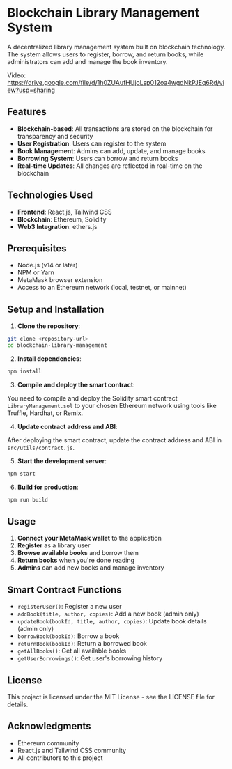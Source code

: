 # Blockchain Library Management System

A decentralized library management system built on blockchain technology. The system allows users to register, borrow, and return books, while administrators can add and manage the book inventory.

Video: https://drive.google.com/file/d/1h0ZUAufHUjoLsp012oa4wgdNkPJEq6Rd/view?usp=sharing

## Features

- **Blockchain-based**: All transactions are stored on the blockchain for transparency and security
- **User Registration**: Users can register to the system
- **Book Management**: Admins can add, update, and manage books
- **Borrowing System**: Users can borrow and return books
- **Real-time Updates**: All changes are reflected in real-time on the blockchain

## Technologies Used

- **Frontend**: React.js, Tailwind CSS
- **Blockchain**: Ethereum, Solidity
- **Web3 Integration**: ethers.js

## Prerequisites

- Node.js (v14 or later)
- NPM or Yarn
- MetaMask browser extension
- Access to an Ethereum network (local, testnet, or mainnet)

## Setup and Installation

1. **Clone the repository**:

```bash
git clone <repository-url>
cd blockchain-library-management
```

2. **Install dependencies**:

```bash
npm install
```

3. **Compile and deploy the smart contract**:

You need to compile and deploy the Solidity smart contract `LibraryManagement.sol` to your chosen Ethereum network using tools like Truffle, Hardhat, or Remix.

4. **Update contract address and ABI**:

After deploying the smart contract, update the contract address and ABI in `src/utils/contract.js`.

5. **Start the development server**:

```bash
npm start
```

6. **Build for production**:

```bash
npm run build
```

## Usage

1. **Connect your MetaMask wallet** to the application
2. **Register** as a library user
3. **Browse available books** and borrow them
4. **Return books** when you're done reading
5. **Admins** can add new books and manage inventory

## Smart Contract Functions

- `registerUser()`: Register a new user
- `addBook(title, author, copies)`: Add a new book (admin only)
- `updateBook(bookId, title, author, copies)`: Update book details (admin only)
- `borrowBook(bookId)`: Borrow a book
- `returnBook(bookId)`: Return a borrowed book
- `getAllBooks()`: Get all available books
- `getUserBorrowings()`: Get user's borrowing history

## License

This project is licensed under the MIT License - see the LICENSE file for details.

## Acknowledgments

- Ethereum community
- React.js and Tailwind CSS community
- All contributors to this project
